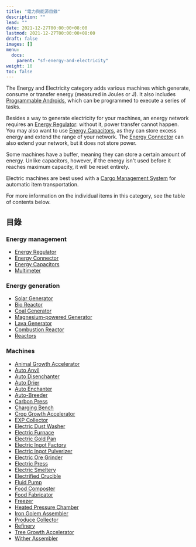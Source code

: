 ```yaml
---
title: "電力與能源目錄"
description: ""
lead: ""
date: 2021-12-27T00:00:00+08:00
lastmod: 2021-12-27T00:00:00+08:00
draft: false
images: []
menu: 
  docs:
    parent: "sf-energy-and-electricity"
weight: 10
toc: false
---
```


The Energy and Electricity category adds various machines which generate, consume or transfer energy (measured in Joules or J). It also includes [Programmable Androids](/docs/slimefun/androids), which can be programmed to execute a series of tasks.

Besides a way to generate electricity for your machines, an energy network requires an [Energy Regulator](/docs/slimefun/energy-regulator): without it, power transfer cannot happen.  
You may also want to use [Energy Capacitors](/docs/slimefun/energy-capacitors), as they can store excess energy and extend the range of your network. The [Energy Connector](/docs/slimefun/energy-connector) can also extend your network, but it does not store power.

Some machines have a buffer, meaning they can store a certain amount of energy. Unlike capacitors, however, if the energy isn't used before it reaches maximum capacity, it will be reset entirely.

Electric machines are best used with a [Cargo Management System](/docs/slimefun/cargo-management) for automatic item transportation.

For more information on the individual items in this category, see the table of contents below.

## 目錄

### Energy management

* [Energy Regulator](/docs/slimefun/energy-regulator)
* [Energy Connector](/docs/slimefun/energy-connector)
* [Energy Capacitors](/docs/slimefun/energy-capacitors)
* [Multimeter](/docs/slimefun/technical-gadgets#multimeter)

### Energy generation

* [Solar Generator](/docs/slimefun/solar-generator)
* [Bio Reactor](/docs/slimefun/bio-reactor)
* [Coal Generator](/docs/slimefun/coal-generator)
* [Magnesium-powered Generator](/docs/slimefun/magnesium-powered-generator)
* [Lava Generator](/docs/slimefun/lava-generator)
* [Combustion Reactor](/docs/slimefun/combustion-reactor)
* [Reactors](/docs/slimefun/reactors)

### Machines

* [Animal Growth Accelerator](/docs/slimefun/animal-growth-accelerator)
* [Auto Anvil](/docs/slimefun/auto-anvil)
* [Auto Disenchanter](/docs/slimefun/auto-disenchanter)
* [Auto Drier](/docs/slimefun/auto-drier)
* [Auto Enchanter](/docs/slimefun/auto-enchanter)
* [Auto-Breeder](/docs/slimefun/auto-breeder)
* [Carbon Press](/docs/slimefun/carbon-press)
* [Charging Bench](/docs/slimefun/charging-bench)
* [Crop Growth Accelerator](/docs/slimefun/crop-growth-accelerator)
* [EXP Collector](/docs/slimefun/exp-collector)
* [Electric Dust Washer](/docs/slimefun/electric-dust-washer)
* [Electric Furnace](/docs/slimefun/electric-furnace)
* [Electric Gold Pan](/docs/slimefun/electric-gold-pan)
* [Electric Ingot Factory](/docs/slimefun/electric-ingot-factory)
* [Electric Ingot Pulverizer](/docs/slimefun/electric-ingot-pulverizer)
* [Electric Ore Grinder](/docs/slimefun/electric-ore-grinder)
* [Electric Press](/docs/slimefun/electric-press)
* [Electric Smeltery](/docs/slimefun/electric-smeltery)
* [Electrified Crucible](/docs/slimefun/electrified-crucible)
* [Fluid Pump](/docs/slimefun/fluid-pump)
* [Food Composter](/docs/slimefun/food-composter)
* [Food Fabricator](/docs/slimefun/food-fabricator)
* [Freezer](/docs/slimefun/freezer)
* [Heated Pressure Chamber](/docs/slimefun/heated-pressure-chamber)
* [Iron Golem Assembler](/docs/slimefun/iron-golem-assembler)
* [Produce Collector](/docs/slimefun/produce-collector)
* [Refinery](/docs/slimefun/refinery)
* [Tree Growth Accelerator](/docs/slimefun/tree-growth-accelerator)
* [Wither Assembler](/docs/slimefun/wither-assembler)
